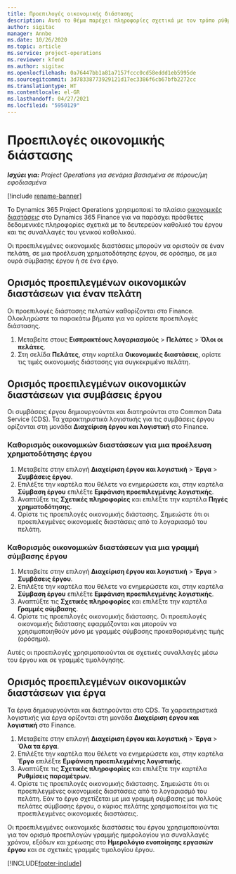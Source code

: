 ```yaml
---
title: Προεπιλογές οικονομικής διάστασης
description: Αυτό το θέμα παρέχει πληροφορίες σχετικά με τον τρόπο ρύθμισης των προεπιλογών οικονομικής διάστασης.
author: sigitac
manager: Annbe
ms.date: 10/26/2020
ms.topic: article
ms.service: project-operations
ms.reviewer: kfend
ms.author: sigitac
ms.openlocfilehash: 0a76447bb1a81a7157fccc0cd58eddd1eb5995de
ms.sourcegitcommit: 3d78338773929121d17ec3386f6cb67bfb2272cc
ms.translationtype: HT
ms.contentlocale: el-GR
ms.lasthandoff: 04/27/2021
ms.locfileid: "5950129"
---
```

# <a name="financial-dimension-defaults"></a>Προεπιλογές οικονομικής διάστασης

_**Ισχύει για:** Project Operations για σενάρια βασισμένα σε πόρους/μη εφοδιασμένα_

[!include [rename-banner](~/includes/cc-data-platform-banner.md)]

Το Dynamics 365 Project Operations χρησιμοποιεί το πλαίσιο [οικονομικές διαστάσεις](/dynamics365/finance/general-ledger/financial-dimensions) στο Dynamics 365 Finance για να παράσχει πρόσθετες δεδομενικές πληροφορίες σχετικά με το δευτερεύον καθολικό του έργου και τις συναλλαγές του γενικού καθολικού.

Οι προεπιλεγμένες οικονομικές διαστάσεις μπορούν να οριστούν σε έναν πελάτη, σε μια προέλευση χρηματοδότησης έργου, σε ορόσημο, σε μια ουρά σύμβασης έργου ή σε ένα έργο.

## <a name="define-default-financial-dimensions-for-a-customer"></a>Ορισμός προεπιλεγμένων οικονομικών διαστάσεων για έναν πελάτη

Οι προεπιλογές διάστασης πελατών καθορίζονται στο Finance. Ολοκληρώστε τα παρακάτω βήματα για να ορίσετε προεπιλογές διάστασης.

1. Μεταβείτε στους **Εισπρακτέους λογαριασμούς** > **Πελάτες** > **Όλοι οι πελάτες**.
2. Στη σελίδα **Πελάτες**, στην καρτέλα **Οικονομικές διαστάσεις**, ορίστε τις τιμές οικονομικής διάστασης για συγκεκριμένο πελάτη.

## <a name="define-default-financial-dimensions-for-project-contracts"></a>Ορισμός προεπιλεγμένων οικονομικών διαστάσεων για συμβάσεις έργου

Οι συμβάσεις έργου δημιουργούνται και διατηρούνται στο Common Data Service (CDS). Τα χαρακτηριστικά λογιστικής για τις συμβάσεις έργου ορίζονται στη μονάδα **Διαχείριση έργου και λογιστική** στο Finance.

### <a name="set-financial-dimensions-for-a-project-funding-source"></a>Καθορισμός οικονομικών διαστάσεων για μια προέλευση χρηματοδότησης έργου

1. Μεταβείτε στην επιλογή **Διαχείριση έργου και λογιστική** > **Έργα** > **Συμβάσεις έργου**.
2. Επιλέξτε την καρτέλα που θέλετε να ενημερώσετε και, στην καρτέλα **Σύμβαση έργου** επιλέξτε **Εμφάνιση προεπιλεγμένης λογιστικής**.
3. Αναπτύξτε τις **Σχετικές πληροφορίες** και επιλέξτε την καρτέλα **Πηγές χρηματοδότησης**.
4. Ορίστε τις προεπιλογές οικονομικής διάστασης. Σημειώστε ότι οι προεπιλεγμένες οικονομικές διαστάσεις από το λογαριασμό του πελάτη.

### <a name="set-financial-dimensions-for-a-project-contract-line"></a>Καθορισμός οικονομικών διαστάσεων για μια γραμμή σύμβασης έργου

1. Μεταβείτε στην επιλογή **Διαχείριση έργου και λογιστική** > **Έργα** > **Συμβάσεις έργου**.
2. Επιλέξτε την καρτέλα που θέλετε να ενημερώσετε και, στην καρτέλα **Σύμβαση έργου** επιλέξτε **Εμφάνιση προεπιλεγμένης λογιστικής**.
3. Αναπτύξτε τις **Σχετικές πληροφορίες** και επιλέξτε την καρτέλα **Γραμμές σύμβασης**.
4. Ορίστε τις προεπιλογές οικονομικής διάστασης. Οι προεπιλογές οικονομικής διάστασης εφαρμόζονται και μπορούν να χρησιμοποιηθούν μόνο με γραμμές σύμβασης προκαθορισμένης τιμής (ορόσημο).

Αυτές οι προεπιλογές χρησιμοποιούνται σε σχετικές συναλλαγές μέσω του έργου και σε γραμμές τιμολόγησης.

## <a name="define-default-financial-dimensions-for-projects"></a>Ορισμός προεπιλεγμένων οικονομικών διαστάσεων για έργα

Τα έργα δημιουργούνται και διατηρούνται στο CDS. Τα χαρακτηριστικά λογιστικής για έργα ορίζονται στη μονάδα **Διαχείριση έργου και λογιστική** στο Finance.

1. Μεταβείτε στην επιλογή **Διαχείριση έργου και λογιστική** > **Έργα** > **Όλα τα έργα**.
2. Επιλέξτε την καρτέλα που θέλετε να ενημερώσετε και, στην καρτέλα **Έργο** επιλέξτε **Εμφάνιση προεπιλεγμένης λογιστικής**.
3. Αναπτύξτε τις **Σχετικές πληροφορίες** και επιλέξτε την καρτέλα **Ρυθμίσεις παραμέτρων**.
4. Ορίστε τις προεπιλογές οικονομικής διάστασης. Σημειώστε ότι οι προεπιλεγμένες οικονομικές διαστάσεις από το λογαριασμό του πελάτη. Εάν το έργο σχετίζεται με μια γραμμή σύμβασης με πολλούς πελάτες σύμβασης έργου, ο κύριος πελάτης χρησιμοποιείται για τις προεπιλεγμένες οικονομικές διαστάσεις.

Οι προεπιλεγμένες οικονομικές διαστάσεις του έργου χρησιμοποιούνται για τον ορισμό προεπιλογών γραμμής ημερολογίου για συναλλαγές χρόνου, εξόδων και χρέωσης στο **Ημερολόγιο ενοποίησης εργασιών έργου** και σε σχετικές γραμμές τιμολογίου έργου.


[!INCLUDE[footer-include](../includes/footer-banner.md)]